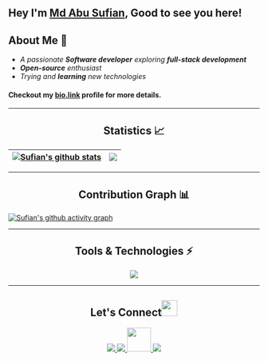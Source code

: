 ## **Hey**  **I'm [Md Abu Sufian](https://github.com/sufian-008), Good to see you here!**

## About Me 🙂
- *A passionate **Software developer** exploring **full-stack development***
- ***Open-source** enthusiast*
- *Trying and **learning** new technologies*
#### Checkout my [bio.link](https://sufian.bio.link) profile for more details.

---

<h2 align="center">Statistics 📈 </h2>

| <a href=""><img align="center" src="https://github-readme-stats.vercel.app/api?username=sufian-008&show_icons=true&include_all_commits=true&theme=tokyonight&hide_border=true" alt="Sufian's github stats" /></a> | <a href=""><img align="center" src="https://github-readme-stats.vercel.app/api/top-langs/?username=sufian-008&layout=compact&theme=tokyonight&hide_border=true" /></a> |
| ------------- | ------------- |

---

<h2 align="center">Contribution Graph 📊</h2>

[![Sufian's github activity graph](https://github-readme-activity-graph.vercel.app/graph?username=sufian-008&theme=chartreuse-dark)](https://github.com/sufian-008/github-readme-activity-graph)

---

<h2 align="center">Tools & Technologies ⚡</h2>
<p align="center">
  <a href="https://github.com/sufian-008">
    <img src="https://skillicons.dev/icons?i=js,ts,html,css,react,nodejs,express,mongodb,git" />
  </a>
</p>

---

<h2 align="center">Let's Connect<img src="https://gist.github.com/haldaranup/f89330e95dfca979a5bc9fd80602761f/raw/8a3d00dfc3aa37c26873bb154227e395ef77cdfa/handshake.gif" height="32px"></h2>
<p align="center">
  <a href="https://twitter.com/your_twitter">
    <img src="https://skillicons.dev/icons?i=twitter" />
  </a>
  <a href="https://www.linkedin.com/in/your_linkedin">
    <img src="https://skillicons.dev/icons?i=linkedin" />
  </a>
  <a href="https://medium.com/@your_medium">              
    <img src="https://gist.githubusercontent.com/haldaranup/d3e2a54e5909a37cb7cf212bf83b3e6c/raw/63631d4cfd5d53de4513ac774f0008aa235c6aba/medium.png" height="48" width="48" />
  </a>
  <a href="https://www.instagram.com/your_instagram">
    <img src="https://skillicons.dev/icons?i=instagram" />
  </a>
</p>
